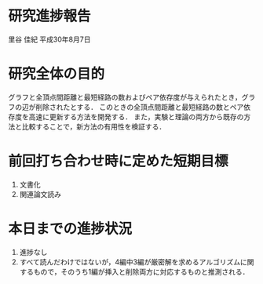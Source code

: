 研究進捗報告
================
里谷 佳紀
平成30年8月7日







# 研究全体の目的

グラフと全頂点間距離と最短経路の数およびペア依存度が与えられたとき，グラフの辺が削除されたとする．
このときの全頂点間距離と最短経路の数とペア依存度を高速に更新する方法を開発する．
また，実験と理論の両方から既存の方法と比較することで，新方法の有用性を検証する．

# 前回打ち合わせ時に定めた短期目標

1.  文書化
2.  関連論文読み

# 本日までの進捗状況

1.  進捗なし
2.  すべて読んだわけではないが，4編中3編が厳密解を求めるアルゴリズムに関するもので，そのうち1編が挿入と削除両方に対応するものと推測される．
